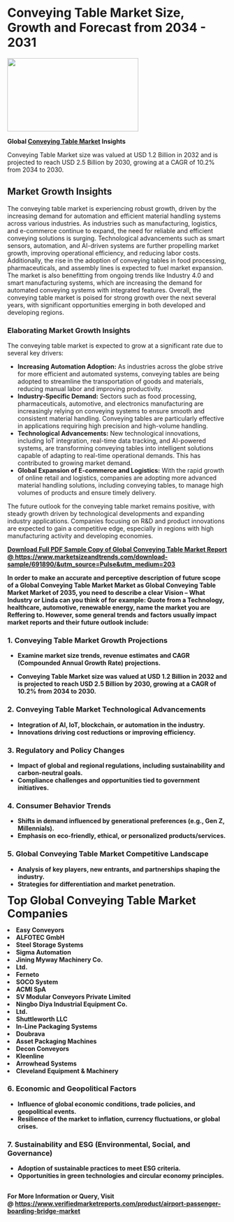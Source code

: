 <H1>Conveying Table Market Size, Growth and Forecast from 2034 - 2031</H1><img class="aligncenter size-medium wp-image-584254" src="https://thirdeyenews.in/wp-content/uploads/2034/09/Global-Market-Research-300x168.jpeg" alt="" width="300" height="168" /><p><strong>Global&nbsp;<a href="https://www.marketsizeandtrends.com/download-sample/691890/&amp;utm_source=Pulse&amp;utm_medium=203">Conveying Table Market</a> Insights</strong></p><p>Conveying Table Market size was valued at USD 1.2 Billion in 2032 and is projected to reach USD 2.5 Billion by 2030, growing at a CAGR of 10.2% from 2034 to 2030.</p><p><!DOCTYPE html> <html lang="en"> <head> <meta charset="UTF-8"> <meta name="viewport" content="width=device-width, initial-scale=1.0"> <title>Conveying Table Market Growth Insights</title> </head> <body> <h2>Market Growth Insights</h2> <p>The conveying table market is experiencing robust growth, driven by the increasing demand for automation and efficient material handling systems across various industries. As industries such as manufacturing, logistics, and e-commerce continue to expand, the need for reliable and efficient conveying solutions is surging. Technological advancements such as smart sensors, automation, and AI-driven systems are further propelling market growth, improving operational efficiency, and reducing labor costs. Additionally, the rise in the adoption of conveying tables in food processing, pharmaceuticals, and assembly lines is expected to fuel market expansion. The market is also benefitting from ongoing trends like Industry 4.0 and smart manufacturing systems, which are increasing the demand for automated conveying systems with integrated features. Overall, the conveying table market is poised for strong growth over the next several years, with significant opportunities emerging in both developed and developing regions.</p> <p><strong><a href="#"></a></strong></p> <h3>Elaborating Market Growth Insights</h3> <p>The conveying table market is expected to grow at a significant rate due to several key drivers:</p> <ul> <li><strong>Increasing Automation Adoption:</strong> As industries across the globe strive for more efficient and automated systems, conveying tables are being adopted to streamline the transportation of goods and materials, reducing manual labor and improving productivity.</li> <li><strong>Industry-Specific Demand:</strong> Sectors such as food processing, pharmaceuticals, automotive, and electronics manufacturing are increasingly relying on conveying systems to ensure smooth and consistent material handling. Conveying tables are particularly effective in applications requiring high precision and high-volume handling.</li> <li><strong>Technological Advancements:</strong> New technological innovations, including IoT integration, real-time data tracking, and AI-powered systems, are transforming conveying tables into intelligent solutions capable of adapting to real-time operational demands. This has contributed to growing market demand.</li> <li><strong>Global Expansion of E-commerce and Logistics:</strong> With the rapid growth of online retail and logistics, companies are adopting more advanced material handling solutions, including conveying tables, to manage high volumes of products and ensure timely delivery.</li> </ul> <p>The future outlook for the conveying table market remains positive, with steady growth driven by technological developments and expanding industry applications. Companies focusing on R&D and product innovations are expected to gain a competitive edge, especially in regions with high manufacturing activity and developing economies.</p> <p><strong><a href="#"></p><p><span class=""><strong>Download Full PDF Sample Copy of Global Conveying Table Market Report</strong> @ <a href="https://www.marketsizeandtrends.com/download-sample/691890/&amp;utm_source=Pulse&amp;utm_medium=203" target="_blank">https://www.marketsizeandtrends.com/download-sample/691890/&amp;utm_source=Pulse&amp;utm_medium=203</a></span></p><p>In order to make an accurate and perceptive description of future scope of a Global&nbsp;Conveying Table Market Market as Global&nbsp;Conveying Table Market Market of 2035, you need to describe a clear Vision &ndash; What Industry or Linda can you think of for example: Quote from a Technology, healthcare, automotive, renewable energy, name the market you are Reffering to. However, some general trends and factors usually impact market reports and their future outlook include:</p><h3>1.&nbsp;<strong>Conveying Table Market Growth Projections</strong></h3><ul><li>Examine market size trends, revenue estimates and CAGR (Compounded Annual Growth Rate) projections.</li><li><p>Conveying Table Market size was valued at USD 1.2 Billion in 2032 and is projected to reach USD 2.5 Billion by 2030, growing at a CAGR of 10.2% from 2034 to 2030.</p></li></ul><h3>2.&nbsp;<strong>Conveying Table Market Technological Advancements</strong></h3><ul><li>Integration of AI, IoT, blockchain, or automation in the industry.</li><li>Innovations driving cost reductions or improving efficiency.</li></ul><h3>3.&nbsp;<strong>Regulatory and Policy Changes</strong></h3><ul><li>Impact of global and regional regulations, including sustainability and carbon-neutral goals.</li><li>Compliance challenges and opportunities tied to government initiatives.</li></ul><h3>4.&nbsp;<strong>Consumer Behavior Trends</strong></h3><ul><li>Shifts in demand influenced by generational preferences (e.g., Gen Z, Millennials).</li><li>Emphasis on eco-friendly, ethical, or personalized products/services.</li></ul><h3>5.&nbsp;<strong>Global Conveying Table Market Competitive Landscape</strong></h3><ul><li>Analysis of key players, new entrants, and partnerships shaping the industry.</li><li>Strategies for differentiation and market penetration.</li></ul><p data-pm-slice="1 1 []"><span style="color: inherit; font-family: inherit; font-size: 25px;">Top Global Conveying Table Market Companies</span></p><div class="" data-test-id=""><p><li>Easy Conveyors</li><li> ALFOTEC GmbH</li><li> Steel Storage Systems</li><li> Sigma Automation</li><li> Jining Myway Machinery Co.</li><li> Ltd.</li><li> Ferneto</li><li> SOCO System</li><li> ACMI SpA</li><li> SV Modular Conveyors Private Limited</li><li> Ningbo Diya Industrial Equipment Co.</li><li> Ltd.</li><li> Shuttleworth LLC</li><li> In-Line Packaging Systems</li><li> Doubrava</li><li> Asset Packaging Machines</li><li> Decon Conveyors</li><li> Kleenline</li><li> Arrowhead Systems</li><li> Cleveland Equipment & Machinery</li></p></div><h3>6.&nbsp;<strong>Economic and Geopolitical Factors</strong></h3><ul><li>Influence of global economic conditions, trade policies, and geopolitical events.</li><li>Resilience of the market to inflation, currency fluctuations, or global crises.</li></ul><h3>7.&nbsp;<strong>Sustainability and ESG (Environmental, Social, and Governance)</strong></h3><ul><li>Adoption of sustainable practices to meet ESG criteria.</li><li>Opportunities in green technologies and circular economy principles.</li></ul><h2><strong style="font-size: 14px;">For More Information or Query, Visit @&nbsp;</strong><a style="background-color: #ffffff; font-size: 14px;" href="https://www.marketsizeandtrends.com/report/conveying-table-market/" target="_blank">https://www.verifiedmarketreports.com/product/airport-passenger-boarding-bridge-market</a></h2>
